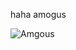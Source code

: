 haha amogus

![Amgous](https://static.wikia.nocookie.net/amogus/images/c/cb/Susremaster.png/revision/latest?cb=20210806124552)


<!--
**SpaghettiCodes/SpaghettiCodes** is a ✨ _special_ ✨ repository because its `README.md` (this file) appears on your GitHub profile.

Here are some ideas to get you started:

- 🔭 I’m currently working on ...
- 🌱 I’m currently learning ...
- 👯 I’m looking to collaborate on ...
- 🤔 I’m looking for help with ...
- 💬 Ask me about ...
- 📫 How to reach me: ...
- 😄 Pronouns: ...
- ⚡ Fun fact: ...
-->
